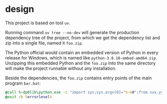 # design

This project is based on tool `uv`.

Running command `uv tree --no-dev` will generate the production
dependency tree of the project, from which we get the dependency
list and zip into a single file, named it `foo.zip`.

The Python official would contain an embedded version of Python
in every release for Windows, which is named like `python-3.8.10-embed-amd64.zip`.
Unzipping this embedded Python and the `foo.zip` into the same directory
will make the project runnable without any installation.

Beside the dependencies, the `foo.zip` contains entry points of
the main program `bar.bat`:

```bat
@call %~dp0lib\python.exe -c "import sys;sys.argv[0]="%~n0";from xxx.yyy import main;sys.exit(main())" %*
@exit /b %errorlevel%
```
